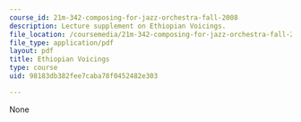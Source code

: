 ```yaml
---
course_id: 21m-342-composing-for-jazz-orchestra-fall-2008
description: Lecture supplement on Ethiopian Voicings.
file_location: /coursemedia/21m-342-composing-for-jazz-orchestra-fall-2008/98183db382fee7caba78f0452482e303_ethio_voicing.pdf
file_type: application/pdf
layout: pdf
title: Ethiopian Voicings
type: course
uid: 98183db382fee7caba78f0452482e303

---
```

None